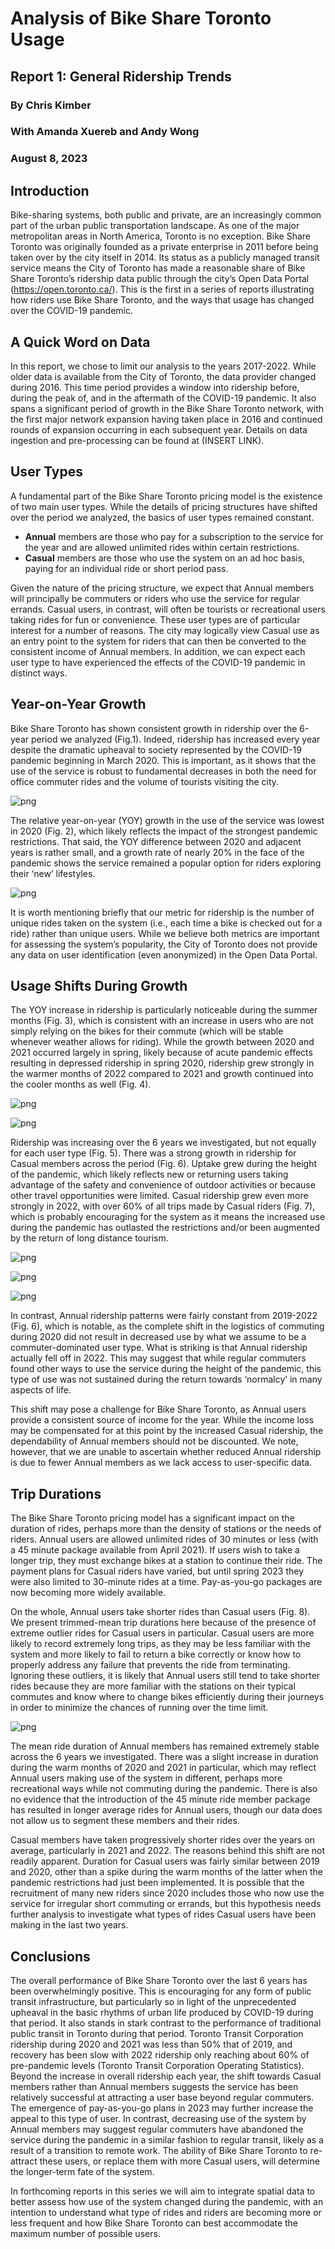 # Analysis of Bike Share Toronto Usage
## Report 1: General Ridership Trends

### By Chris Kimber
### With Amanda Xuereb and Andy Wong
### August 8, 2023

## Introduction 

Bike-sharing systems, both public and private, are an increasingly common part of the urban public transportation landscape. As one of the major metropolitan areas in North America, Toronto is no exception. Bike Share Toronto was originally founded as a private enterprise in 2011 before being taken over by the city itself in 2014. Its status as a publicly managed transit service means the City of Toronto has made a reasonable share of Bike Share Toronto’s ridership data public through the city’s Open Data Portal (https://open.toronto.ca/). This is the first in a series of reports illustrating how riders use Bike Share Toronto, and the ways that usage has changed over the COVID-19 pandemic.

## A Quick Word on Data

In this report, we chose to limit our analysis to the years 2017-2022. While older data is available from the City of Toronto, the data provider changed during 2016. This time period provides a window into ridership before, during the peak of, and in the aftermath of the COVID-19 pandemic. It also spans a significant period of growth in the Bike Share Toronto network, with the first major network expansion having taken place in 2016 and continued rounds of expansion occurring in each subsequent year.  Details on data ingestion and pre-processing can be found at (INSERT LINK).

##  User Types

A fundamental part of the Bike Share Toronto pricing model is the existence of two main user types. While the details of pricing structures have shifted over the period we analyzed, the basics of user types remained constant. 

* **Annual** members are those who pay for a subscription to the service for the year and are allowed unlimited rides within certain restrictions. 
* **Casual** members are those who use the system on an ad hoc basis, paying for an individual ride or short period pass. 

Given the nature of the pricing structure, we expect that Annual members will principally be commuters or riders who use the service for regular errands. Casual users, in contrast, will often be tourists or recreational users taking rides for fun or convenience. These user types are of particular interest for a number of reasons. The city may logically view Casual use as an entry point to the system for riders that can then be converted to the consistent income of Annual members. In addition, we can expect each user type to have experienced the effects of the COVID-19 pandemic in distinct ways.

## Year-on-Year Growth

Bike Share Toronto has shown consistent growth in ridership over the 6-year period we analyzed (Fig.1). Indeed, ridership has increased every year despite the dramatic upheaval to society represented by the COVID-19 pandemic beginning in March 2020. This is important, as it shows that the use of the service is robust to fundamental decreases in both the need for office commuter rides and the volume of tourists visiting the city.


    
![png](report_1_nb_files/report_1_nb_10_0.png)
    


The relative year-on-year (YOY) growth in the use of the service was lowest in 2020 (Fig. 2), which likely reflects the impact of the strongest pandemic restrictions. That said, the YOY difference between 2020 and adjacent years is rather small, and a growth rate of nearly 20% in the face of the pandemic shows the service remained a popular option for riders exploring their ‘new’ lifestyles.


    
![png](report_1_nb_files/report_1_nb_12_0.png)
    


It is worth mentioning briefly that our metric for ridership is the number of unique rides taken on the system (i.e., each time a bike is checked out for a ride) rather than unique users. While we believe both metrics are important for assessing the system’s popularity, the City of Toronto does not provide any data on user identification (even anonymized) in the Open Data Portal.

## Usage Shifts During Growth

The YOY increase in ridership is particularly noticeable during the summer months (Fig. 3), which is consistent with an increase in users who are not simply relying on the bikes for their commute (which will be stable whenever weather allows for riding). While the growth between 2020 and 2021 occurred largely in spring, likely because of acute pandemic effects resulting in depressed ridership in spring 2020, ridership grew strongly in the warmer months of 2022 compared to 2021 and growth continued into the cooler months as well (Fig. 4).


    
![png](report_1_nb_files/report_1_nb_16_0.png)
    



    
![png](report_1_nb_files/report_1_nb_17_0.png)
    


Ridership was increasing over the 6 years we investigated, but not equally for each user type (Fig. 5). There was a strong growth in ridership for Casual members across the period (Fig. 6). Uptake grew during the height of the pandemic, which likely reflects new or returning users taking advantage of the safety and convenience of outdoor activities or because other travel opportunities were limited. Casual ridership grew even more strongly in 2022, with over 60% of all trips made by Casual riders (Fig. 7), which is probably encouraging for the system as it means the increased use during the pandemic has outlasted the restrictions and/or been augmented by the return of long distance tourism.


    
![png](report_1_nb_files/report_1_nb_19_0.png)
    



    
![png](report_1_nb_files/report_1_nb_20_0.png)
    



    
![png](report_1_nb_files/report_1_nb_21_0.png)
    


In contrast, Annual ridership patterns were fairly constant from 2019-2022 (Fig. 6), which is notable, as the complete shift in the logistics of commuting during 2020 did not result in decreased use by what we assume to be a commuter-dominated user type. What is striking is that Annual ridership actually fell off in 2022. This may suggest that while regular commuters found other ways to use the service during the height of the pandemic, this type of use was not sustained during the return towards ‘normalcy’ in many aspects of life. 

This shift may pose a challenge for Bike Share Toronto, as Annual users provide a consistent source of income for the year. While the income loss may be compensated for at this point by the increased Casual ridership, the dependability of Annual members should not be discounted. We note, however, that we are unable to ascertain whether reduced Annual ridership is due to fewer Annual members as we lack access to user-specific data.

## Trip Durations 

The Bike Share Toronto pricing model has a significant impact on the duration of rides, perhaps more than the density of stations or the needs of riders. Annual users are allowed unlimited rides of 30 minutes or less (with a 45 minute package available from April 2021). If users wish to take a longer trip, they must exchange bikes at a station to continue their ride. The payment plans for Casual riders have varied, but until spring 2023 they were also limited to 30-minute rides at a time. Pay-as-you-go packages are now becoming more widely available.

On the whole, Annual users take shorter rides than Casual users (Fig. 8). We present trimmed-mean trip durations here because of the presence of extreme outlier rides for Casual users in particular. Casual users are more likely to record extremely long trips, as they may be less familiar with the system and more likely to fail to return a bike correctly or know how to properly address any failure that prevents the ride from terminating. Ignoring these outliers, it is likely that Annual users still tend to take shorter rides because they are more familiar with the stations on their typical commutes and know where to change bikes efficiently during their journeys in order to minimize the chances of running over the time limit.


    
![png](report_1_nb_files/report_1_nb_25_0.png)
    


The mean ride duration of Annual members has remained extremely stable across the 6 years we investigated. There was a slight increase in duration during the warm months of 2020 and 2021 in particular, which may reflect Annual users making use of the system in different, perhaps more recreational ways while not commuting during the pandemic. There is also no evidence that the introduction of the 45 minute ride member package has resulted in longer average rides for Annual users, though our data does not allow us to segment these members and their rides.

Casual members have taken progressively shorter rides over the years on average, particularly in 2021 and 2022. The reasons behind this shift are not readily apparent. Duration for Casual users was fairly similar between 2019 and 2020, other than a spike during the warm months of the latter when the pandemic restrictions had just been implemented. It is possible that the recruitment of many new riders since 2020 includes those who now use the service for irregular short commuting or errands, but this hypothesis needs further analysis to investigate what types of rides Casual users have been making in the last two years.

## Conclusions

The overall performance of Bike Share Toronto over the last 6 years has been overwhelmingly positive. This is encouraging for any form of public transit infrastructure, but particularly so in light of the unprecedented upheaval in the basic rhythms of urban life produced by COVID-19 during that period. It also stands in stark contrast to the performance of traditional public transit in Toronto during that period. Toronto Transit Corporation ridership during 2020 and 2021 was less than 50% that of 2019, and recovery has been slow with 2022 ridership only reaching about 60% of pre-pandemic levels (Toronto Transit Corporation Operating Statistics). Beyond the increase in overall ridership each year, the shift towards Casual members rather than Annual members suggests the service has been relatively successful at attracting a user base beyond regular commuters. The emergence of pay-as-you-go plans in 2023 may further increase the appeal to this type of user. In contrast, decreasing use of the system by Annual members may suggest regular commuters have abandoned the service during the pandemic in a similar fashion to regular transit, likely as a result of a transition to remote work. The ability of Bike Share Toronto to re-attract these users, or replace them with more Casual users, will determine the longer-term fate of the system. 

In forthcoming reports in this series we will aim to integrate spatial data to better assess how use of the system changed during the pandemic, with an intention to understand what type of rides and riders are becoming more or less frequent and how Bike Share Toronto can best accommodate the maximum number of possible users.
